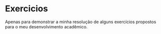 # Exercicios
 Apenas para demonstrar a minha resolução de alguns exercícios propostos para o meu desenvolvimento acadêmico.
